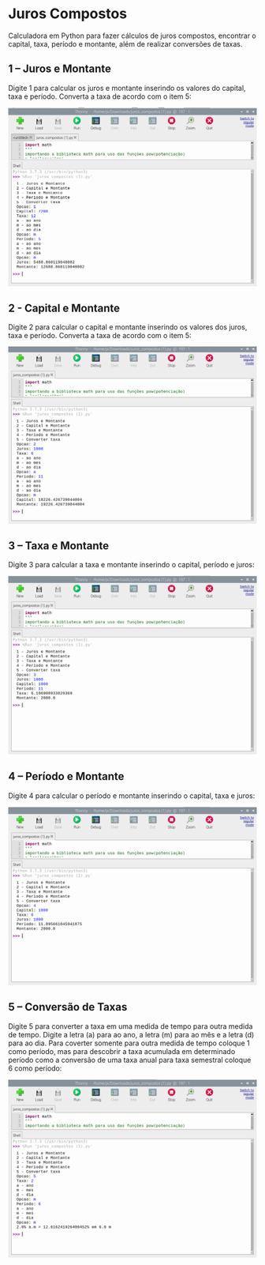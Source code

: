 # Juros Compostos

Calculadora em Python para fazer cálculos de juros compostos, encontrar o capital, taxa, período e montante, além de realizar conversões de taxas.

## 1 – Juros e Montante

Digite 1 para calcular os juros e montante inserindo os valores do capital, taxa e período. Converta a taxa de acordo com o item 5:

![juros e montante](https://github.com/rodriguesrenato61/Juros-Compostos/blob/master/img/juros_compostos_1.png)

## 2 - Capital e Montante

Digite 2 para calcular o capital e montante inserindo os valores dos juros, taxa e período. Converta a taxa de acordo com o item 5:

![capital e montante](https://github.com/rodriguesrenato61/Juros-Compostos/blob/master/img/juros_compostos_2.png)

## 3 – Taxa e Montante

Digite 3 para calcular a taxa e montante inserindo o capital, período e juros:

![taxa e montante](https://github.com/rodriguesrenato61/Juros-Compostos/blob/master/img/juros_compostos_3.png)

## 4 – Período e Montante

Digite 4 para calcular o período e montante inserindo o capital, taxa e juros:

![período e montante](https://github.com/rodriguesrenato61/Juros-Compostos/blob/master/img/juros_compostos_4.png)

## 5 – Conversão de Taxas

Digite 5 para converter a taxa em uma medida de tempo para outra medida de tempo.
Digite a letra (a) para ao ano, a letra (m) para ao mês e a letra (d) para ao dia. Para coverter somente para outra medida de tempo coloque 1 como período, mas para descobrir a taxa acumulada em determinado período como a conversão de uma taxa anual para taxa semestral coloque 6 como período:  

![conversão de taxa](https://github.com/rodriguesrenato61/Juros-Compostos/blob/master/img/juros_compostos_5.png)
